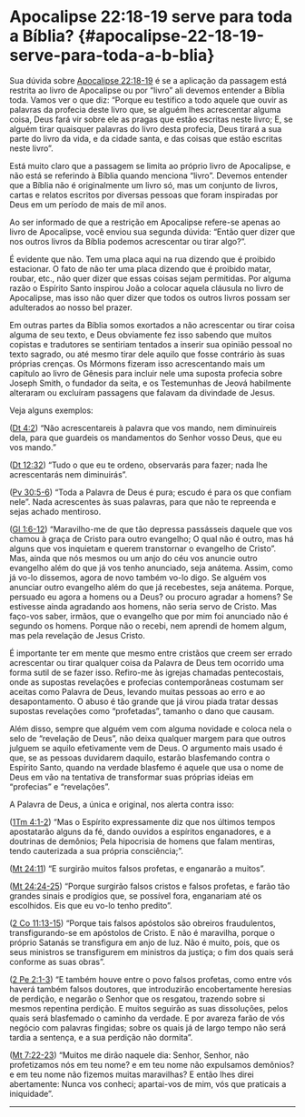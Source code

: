 # Apocalipse 22:18-19 serve para toda a Bíblia? {#apocalipse-22-18-19-serve-para-toda-a-b-blia}

Sua dúvida sobre [Apocalipse 22:18-19](http://bibliaonline.com.br/acf/ap/22/18-19) é se a aplicação da passagem está restrita ao livro de Apocalipse ou por “livro” ali devemos entender a Bíblia toda. Vamos ver o que diz: “Porque eu testifico a todo aquele que ouvir as palavras da profecia deste livro que, se alguém lhes acrescentar alguma coisa, Deus fará vir sobre ele as pragas que estão escritas neste livro; E, se alguém tirar quaisquer palavras do livro desta profecia, Deus tirará a sua parte do livro da vida, e da cidade santa, e das coisas que estão escritas neste livro”.

Está muito claro que a passagem se limita ao próprio livro de Apocalipse, e não está se referindo à Bíblia quando menciona “livro”. Devemos entender que a Bíblia não é originalmente um livro só, mas um conjunto de livros, cartas e relatos escritos por diversas pessoas que foram inspiradas por Deus em um período de mais de mil anos.

Ao ser informado de que a restrição em Apocalipse refere-se apenas ao livro de Apocalipse, você enviou sua segunda dúvida: “Então quer dizer que nos outros livros da Bíblia podemos acrescentar ou tirar algo?”.

É evidente que não. Tem uma placa aqui na rua dizendo que é proibido estacionar. O fato de não ter uma placa dizendo que é proibido matar, roubar, etc., não quer dizer que essas coisas sejam permitidas. Por alguma razão o Espírito Santo inspirou João a colocar aquela cláusula no livro de Apocalipse, mas isso não quer dizer que todos os outros livros possam ser adulterados ao nosso bel prazer.

Em outras partes da Bíblia somos exortados a não acrescentar ou tirar coisa alguma de seu texto, e Deus obviamente fez isso sabendo que muitos copistas e tradutores se sentiriam tentados a inserir sua opinião pessoal no texto sagrado, ou até mesmo tirar dele aquilo que fosse contrário às suas próprias crenças. Os Mórmons fizeram isso acrescentando mais um capítulo ao livro de Gênesis para incluir nele uma suposta profecia sobre Joseph Smith, o fundador da seita, e os Testemunhas de Jeová habilmente alteraram ou excluíram passagens que falavam da divindade de Jesus.

Veja alguns exemplos:

([Dt 4:2](http://bibliaonline.com.br/acf/dt/4/2)) “Não acrescentareis à palavra que vos mando, nem diminuireis dela, para que guardeis os mandamentos do Senhor vosso Deus, que eu vos mando.”

([Dt 12:32](http://bibliaonline.com.br/acf/dt/12/32)) “Tudo o que eu te ordeno, observarás para fazer; nada lhe acrescentarás nem diminuirás”.

([Pv 30:5-6](http://bibliaonline.com.br/acf/pv/30/5-6)) “Toda a Palavra de Deus é pura; escudo é para os que confiam nele”. Nada acrescentes às suas palavras, para que não te repreenda e sejas achado mentiroso.

([Gl 1:6-12](http://bibliaonline.com.br/acf/gl/1/6-12)) “Maravilho-me de que tão depressa passásseis daquele que vos chamou à graça de Cristo para outro evangelho; O qual não é outro, mas há alguns que vos inquietam e querem transtornar o evangelho de Cristo”. Mas, ainda que nós mesmos ou um anjo do céu vos anuncie outro evangelho além do que já vos tenho anunciado, seja anátema. Assim, como já vo-lo dissemos, agora de novo também vo-lo digo. Se alguém vos anunciar outro evangelho além do que já recebestes, seja anátema. Porque, persuado eu agora a homens ou a Deus? ou procuro agradar a homens? Se estivesse ainda agradando aos homens, não seria servo de Cristo. Mas faço-vos saber, irmãos, que o evangelho que por mim foi anunciado não é segundo os homens. Porque não o recebi, nem aprendi de homem algum, mas pela revelação de Jesus Cristo.

É importante ter em mente que mesmo entre cristãos que creem ser errado acrescentar ou tirar qualquer coisa da Palavra de Deus tem ocorrido uma forma sutil de se fazer isso. Refiro-me às igrejas chamadas pentecostais, onde as supostas revelações e profecias contemporâneas costumam ser aceitas como Palavra de Deus, levando muitas pessoas ao erro e ao desapontamento. O abuso é tão grande que já virou piada tratar dessas supostas revelações como “profetadas”, tamanho o dano que causam.

Além disso, sempre que alguém vem com alguma novidade e coloca nela o selo de “revelação de Deus”, não deixa qualquer margem para que outros julguem se aquilo efetivamente vem de Deus. O argumento mais usado é que, se as pessoas duvidarem daquilo, estarão blasfemando contra o Espírito Santo, quando na verdade blasfemo é aquele que usa o nome de Deus em vão na tentativa de transformar suas próprias ideias em “profecias” e “revelações”.

A Palavra de Deus, a única e original, nos alerta contra isso:

([1Tm 4:1-2](http://bibliaonline.com.br/acf/1tm/4/1-2)) “Mas o Espírito expressamente diz que nos últimos tempos apostatarão alguns da fé, dando ouvidos a espíritos enganadores, e a doutrinas de demônios; Pela hipocrisia de homens que falam mentiras, tendo cauterizada a sua própria consciência;”.

([Mt 24:11](http://bibliaonline.com.br/acf/mt/24/11)) “E surgirão muitos falsos profetas, e enganarão a muitos”.

([Mt 24:24-25](http://bibliaonline.com.br/acf/mt/24/24-25)) “Porque surgirão falsos cristos e falsos profetas, e farão tão grandes sinais e prodígios que, se possível fora, enganariam até os escolhidos. Eis que eu vo-lo tenho predito”.

([2 Co 11:13-15](http://bibliaonline.com.br/acf/2co/11/13-15)) “Porque tais falsos apóstolos são obreiros fraudulentos, transfigurando-se em apóstolos de Cristo. E não é maravilha, porque o próprio Satanás se transfigura em anjo de luz. Não é muito, pois, que os seus ministros se transfigurem em ministros da justiça; o fim dos quais será conforme as suas obras”.

([2 Pe 2:1-3](http://bibliaonline.com.br/acf/2pe/2/1-3)) “E também houve entre o povo falsos profetas, como entre vós haverá também falsos doutores, que introduzirão encobertamente heresias de perdição, e negarão o Senhor que os resgatou, trazendo sobre si mesmos repentina perdição. E muitos seguirão as suas dissoluções, pelos quais será blasfemado o caminho da verdade. E por avareza farão de vós negócio com palavras fingidas; sobre os quais já de largo tempo não será tardia a sentença, e a sua perdição não dormita”.

([Mt 7:22-23](http://bibliaonline.com.br/acf/mt/7/22-23)) “Muitos me dirão naquele dia: Senhor, Senhor, não profetizamos nós em teu nome? e em teu nome não expulsamos demônios? e em teu nome não fizemos muitas maravilhas? E então lhes direi abertamente: Nunca vos conheci; apartai-vos de mim, vós que praticais a iniquidade”.

*****